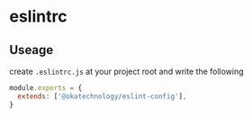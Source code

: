 # eslintrc

## Useage

create `.eslintrc.js` at your project root and write the following

```javascript
module.exports = {
  extends: ['@okatechnology/eslint-config'],
}
```
